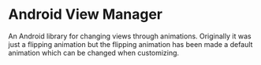 # Android View Manager

An Android library for changing views through animations. Originally it was just a flipping animation but the flipping animation has been made a default animation which can be changed when customizing.
